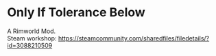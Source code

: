 # Only If Tolerance Below
A Rimworld Mod. \
Steam workshop: https://steamcommunity.com/sharedfiles/filedetails/?id=3088210509
